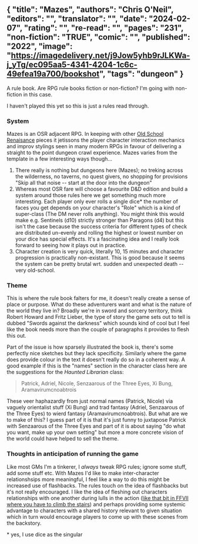 {
 "title": "Mazes",
 "authors": "Chris O'Neil",
 "editors": "",
 "translator": "",
 "date": "2024-02-07",
 "rating": "",
 "re-read": "",
 "pages": "231",
 "non-fiction": "TRUE",
 "comic": "",
 "published": "2022",
 "image": "https://imagedelivery.net/j9Jow5yhb9rJLKWa-j_yTg/ec095aa5-4341-4204-1c6c-49efea19a700/bookshot",
 "tags": "dungeon"
}
---
A rule book. Are RPG rule books fiction or non-fiction? I'm going with non-fiction in this case.

I haven't played this yet so this is just a rules read through.

### System

Mazes is an OSR adjacent RPG. In keeping with other [Old School Renaisance](https://en.wikipedia.org/wiki/Old_School_Renaissance) pieces it jetissons the player character interaction mechanics and improv stylings seen in many modern RPGs in favour of delivering a straight to the point dungeon crawl experience. Mazes varies from the template in a few interesting ways though...

1. There really is nothing but dungeons here (Mazes); no treking across the wilderness, no taverns, no quest givers, no shopping for provisions "Skip all that noise -- start at the door into the dungeon"
2. Whereas most OSR fare will choose a favourite D&D edition and build a system around those rules here we get something much more interesting. Each player only ever rolls a single dice* the number of faces you get depends on your character's "Role" which is a kind of super-class (The DM never rolls anything). You might think this would make e.g. Sentinels (d10) strictly stronger than Paragons (d4) but this isn't the case because the success criteria for different types of check are distributed un-evenly and rolling the highest or lowest number on your dice has special effects. It's a fascinating idea and I really look forward to seeing how it plays out in practice.
3. Character creation is very quick, literally 10, 15 minutes and character progression is practically non-existant. This is good because it seems the system can be pretty brutal wrt. sudden and unexpected death -- very old-school.

### Theme

This is where the rule book falters for me, it doesn't really create a sense of place or purpose. What do these adventurers want and what is the nature of the world they live in? Broadly we're in sword and sorcery territory, think Robert Howard and Fritz Lieber, the type of story the game sets out to tell is dubbed "Swords against the darkness" which sounds kind of cool but I feel like the book needs more than the couple of paragraphs it provides to flesh this out. 

Part of the issue is how sparsely illustrated the book is, there's some perfectly nice sketches but they lack specificity. Similarly where the game does provide colour in the text it doesn't really do so in a coherent way. A good example if this is the "names" section in the character class here are the suggestions for the _Haunted Librarian_ class: 

>Patrick, Adriel, Nicole, Senzaarous of the Three Eyes, Xi Bung, Aramavirumcnoabtrois

These veer haphazardly from just normal names (Patrick, Nicole) via vaguely orientalist stuff (Xi Bung) and trad fantasy (Adriel, Senzaarous of the Three Eyes) to wierd fantasy (Aramavirumcnoabtrois). But what are we to make of this? I guess part of it is that it's just funny to juxtapose Patrick with Senzaarous of the Three Eyes and part of it is about saying "do what you want, make up your own setting" but more a more concrete vision of the world could have helped to sell the theme.

### Thoughts in anticipation of running the game

Like most GMs I'm a tinkerer, I _always_ tweak RPG rules; ignore some stuff, add some stuff etc. With Mazes I'd like to make inter-character relationshsips more meaningful, I feel like a way to do this might be increased use of flashbacks. The rules touch on the idea of flashbacks but it's not really encouraged. I like the idea of fleshing out characters relationships with one another during lulls in the action ([like that bit in FFVII where you have to climb the stairs](https://kotaku.com/final-fantasy-vii-remake-made-me-climb-59-flights-of-st-1843048862)) and perhaps providing some systemic advantage to characters with a shared history relevant to given situation which in turn would encourage players to come up with these scenes from the backstory.

\* yes, I use dice as the singular